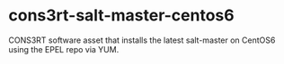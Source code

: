 cons3rt-salt-master-centos6
===========================

CONS3RT software asset that installs the latest salt-master on CentOS6 using the EPEL repo via YUM.
